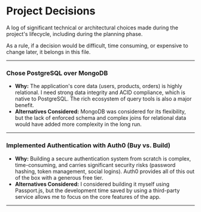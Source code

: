 # Project Decisions

A log of significant technical or architectural choices made during the project's lifecycle, including during the planning phase.

As a rule, if a decision would be difficult, time consuming, or expensive to change later, it belongs in this file.

---

### Chose PostgreSQL over MongoDB

-   **Why:** The application's core data (users, products, orders) is highly relational. I need strong data integrity and ACID compliance, which is native to PostgreSQL. The rich ecosystem of query tools is also a major benefit.
-   **Alternatives Considered:** MongoDB was considered for its flexibility, but the lack of enforced schema and complex joins for relational data would have added more complexity in the long run.

---

### Implemented Authentication with Auth0 (Buy vs. Build)

-   **Why:** Building a secure authentication system from scratch is complex, time-consuming, and carries significant security risks (password hashing, token management, social logins). Auth0 provides all of this out of the box with a generous free tier.
-   **Alternatives Considered:** I considered building it myself using Passport.js, but the development time saved by using a third-party service allows me to focus on the core features of the app.

---